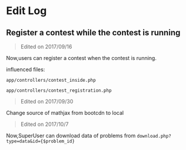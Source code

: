 # Edit Log

## Register a contest while the contest is running

> Edited on 2017/09/16

Now,users can register a contest when the contest is running.

influenced files:

`app/controllers/contest_inside.php`

`app/controllers/contest_registration.php`

> Edited on 2017/09/30

Change source of mathjax from bootcdn to local

> Edited on 2017/10/7

Now,SuperUser can download data of problems from `download.php?type=data&id={$problem_id}`


